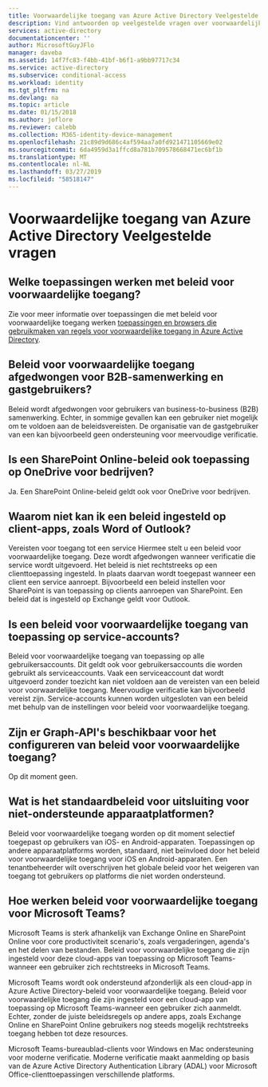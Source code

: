 ```yaml
---
title: Voorwaardelijke toegang van Azure Active Directory Veelgestelde vragen | Microsoft Docs
description: Vind antwoorden op veelgestelde vragen over voorwaardelijke toegang in Azure Active Directory.
services: active-directory
documentationcenter: ''
author: MicrosoftGuyJFlo
manager: daveba
ms.assetid: 14f7fc83-f4bb-41bf-b6f1-a9bb97717c34
ms.service: active-directory
ms.subservice: conditional-access
ms.workload: identity
ms.tgt_pltfrm: na
ms.devlang: na
ms.topic: article
ms.date: 01/15/2018
ms.author: joflore
ms.reviewer: calebb
ms.collection: M365-identity-device-management
ms.openlocfilehash: 21c89d9d686c4af594aa7a0fd921471105669e02
ms.sourcegitcommit: 6da4959d3a1ffcd8a781b709578668471ec6bf1b
ms.translationtype: MT
ms.contentlocale: nl-NL
ms.lasthandoff: 03/27/2019
ms.locfileid: "58518147"
---
```

# <a name="azure-active-directory-conditional-access-faqs"></a>Voorwaardelijke toegang van Azure Active Directory Veelgestelde vragen

## <a name="which-applications-work-with-conditional-access-policies"></a>Welke toepassingen werken met beleid voor voorwaardelijke toegang?

Zie voor meer informatie over toepassingen die met beleid voor voorwaardelijke toegang werken [toepassingen en browsers die gebruikmaken van regels voor voorwaardelijke toegang in Azure Active Directory](technical-reference.md).

## <a name="are-conditional-access-policies-enforced-for-b2b-collaboration-and-guest-users"></a>Beleid voor voorwaardelijke toegang afgedwongen voor B2B-samenwerking en gastgebruikers?

Beleid wordt afgedwongen voor gebruikers van business-to-business (B2B) samenwerking. Echter, in sommige gevallen kan een gebruiker niet mogelijk om te voldoen aan de beleidsvereisten. De organisatie van de gastgebruiker van een kan bijvoorbeeld geen ondersteuning voor meervoudige verificatie. 



## <a name="does-a-sharepoint-online-policy-also-apply-to-onedrive-for-business"></a>Is een SharePoint Online-beleid ook toepassing op OneDrive voor bedrijven?

Ja. Een SharePoint Online-beleid geldt ook voor OneDrive voor bedrijven.


## <a name="why-cant-i-set-a-policy-on-client-apps-like-word-or-outlook"></a>Waarom niet kan ik een beleid ingesteld op client-apps, zoals Word of Outlook?

Vereisten voor toegang tot een service Hiermee stelt u een beleid voor voorwaardelijke toegang. Deze wordt afgedwongen wanneer verificatie die service wordt uitgevoerd. Het beleid is niet rechtstreeks op een clienttoepassing ingesteld. In plaats daarvan wordt toegepast wanneer een client een service aanroept. Bijvoorbeeld een beleid instellen voor SharePoint is van toepassing op clients aanroepen van SharePoint. Een beleid dat is ingesteld op Exchange geldt voor Outlook.

## <a name="does-a-conditional-access-policy-apply-to-service-accounts"></a>Is een beleid voor voorwaardelijke toegang van toepassing op service-accounts?

Beleid voor voorwaardelijke toegang van toepassing op alle gebruikersaccounts. Dit geldt ook voor gebruikersaccounts die worden gebruikt als serviceaccounts. Vaak een serviceaccount dat wordt uitgevoerd zonder toezicht kan niet voldoen aan de vereisten van een beleid voor voorwaardelijke toegang. Meervoudige verificatie kan bijvoorbeeld vereist zijn. Service-accounts kunnen worden uitgesloten van een beleid met behulp van de instellingen voor beleid voor voorwaardelijke toegang. 

## <a name="are-graph-apis-available-for-configuring-conditional-access-policies"></a>Zijn er Graph-API's beschikbaar voor het configureren van beleid voor voorwaardelijke toegang?

Op dit moment geen. 

## <a name="what-is-the-default-exclusion-policy-for-unsupported-device-platforms"></a>Wat is het standaardbeleid voor uitsluiting voor niet-ondersteunde apparaatplatformen?

Beleid voor voorwaardelijke toegang worden op dit moment selectief toegepast op gebruikers van iOS- en Android-apparaten. Toepassingen op andere apparaatplatforms worden, standaard, niet beïnvloed door het beleid voor voorwaardelijke toegang voor iOS en Android-apparaten. Een tenantbeheerder wilt overschrijven het globale beleid voor het weigeren van toegang tot gebruikers op platforms die niet worden ondersteund.


## <a name="how-do-conditional-access-policies-work-for-microsoft-teams"></a>Hoe werken beleid voor voorwaardelijke toegang voor Microsoft Teams?

Microsoft Teams is sterk afhankelijk van Exchange Online en SharePoint Online voor core productiviteit scenario's, zoals vergaderingen, agenda's en het delen van bestanden. Beleid voor voorwaardelijke toegang die zijn ingesteld voor deze cloud-apps van toepassing op Microsoft Teams-wanneer een gebruiker zich rechtstreeks in Microsoft Teams.

Microsoft Teams wordt ook ondersteund afzonderlijk als een cloud-app in Azure Active Directory-beleid voor voorwaardelijke toegang. Beleid voor voorwaardelijke toegang die zijn ingesteld voor een cloud-app van toepassing op Microsoft Teams-wanneer een gebruiker zich aanmeldt. Echter, zonder de juiste beleidsregels op andere apps, zoals Exchange Online en SharePoint Online gebruikers nog steeds mogelijk rechtstreeks toegang hebben tot deze resources.

Microsoft Teams-bureaublad-clients voor Windows en Mac ondersteuning voor moderne verificatie. Moderne verificatie maakt aanmelding op basis van de Azure Active Directory Authentication Library (ADAL) voor Microsoft Office-clienttoepassingen verschillende platforms.
